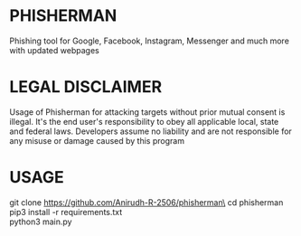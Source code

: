 # PHISHERMAN
Phishing tool for Google, Facebook, Instagram, Messenger and much more with updated webpages

# LEGAL DISCLAIMER
Usage of Phisherman for attacking targets without prior mutual consent is illegal. It's the end user's responsibility to obey all applicable local, state and federal laws. Developers assume no liability and are not responsible for any misuse or damage caused by this program

# USAGE
git clone https://github.com/Anirudh-R-2506/phisherman\
cd phisherman\
pip3 install -r requirements.txt\
python3 main.py
